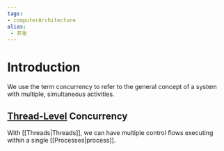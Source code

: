 ```yaml
---
tags:
- computerArchitecture 
alias:
 - 并发
---
```

# Introduction 
We use the term concurrency to refer to the general concept of a system with multiple,
simultaneous activities.
## [Thread-Level]([[Threads|Threads]]) Concurrency
With [[Threads|Threads]], we can have multiple control flows executing within a single [[Processes|process]].
